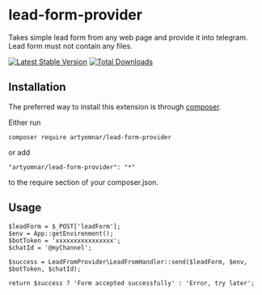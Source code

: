 # lead-form-provider
Takes simple lead form from any web page and provide it into telegram.
Lead form must not contain any files.

[![Latest Stable Version](https://poser.pugx.org/artyomnar/lead-form-provider/v/stable.png)](https://packagist.org/packages/artyomnar/lead-form-provider)
[![Total Downloads](https://poser.pugx.org/artyomnar/lead-form-provider/downloads.png)](https://packagist.org/packages/artyomnar/lead-form-provider)


Installation
------------

The preferred way to install this extension is through [composer](http://getcomposer.org/download/).

Either run

```
composer require artyomnar/lead-form-provider
```

or add

```
"artyomnar/lead-form-provider": "*"
```

to the require section of your composer.json.


Usage
------------

```
$leadForm = $_POST['leadForm'];
$env = App::getEnvirenment();
$botToken = 'xxxxxxxxxxxxxxxx';
$chatId = '@myChannel';

$success = LeadFromProvider\LeadFromHandler::send($leadForm, $env, $botToken, $chatId);

return $success ? 'Form accepted successfully' : 'Error, try later';
```
